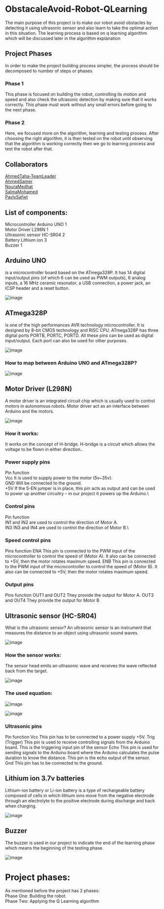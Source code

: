 # ObstacaleAvoid-Robot-QLearning
The main purpose of this project is to make our robot avoid obstacles by detecting it using
ultrasonic sensor and also learn to take the optimal action in this situation. The learning
process is based on q learning algorithm which will be discussed later in the algorithm
explanation
## Project Phases
In order to make the project building process simpler, the process should be decomposed
to number of steps or phases
### Phase 1 
This phase is focused on building the robot, controlling its motion and speed and also
check the ultrasonic detection by making sure that it works correctly. This phase must
work without any small errors before going to the next phase.
### Phase 2
Here, we focused more on the algorithm, learning and testing process. After choosing
the right algorithm, it is then tested on the robot until observing that the algorithm is
working correctly then we go to learning process and test the robot after that.

## Collaborators 
[AhmedTaha-TeamLeader](https://www.github.com/AhmedTaha012)\
[AhmedSamer](https://www.github.com/ahmedsamer806)\
[NouraMedhat](https://www.github.com/NouraMedhat28)\
[SalmaMohamed](https://www.github.com/Salma240)\
[PavlySafwt](https://www.github.com/PavlySafwat)

## List of components:
Microcontroller Arduino UNO 1\
Motor Driver L298N 1\
Ultrasonic sensor HC-SR04 2\
Battery Lithium ion 3\
Buzzer 1

## Arduino UNO 
is a microcontroller board based on the
ATmega328P. It has 14 digital input/output pins (of which 6 can
be used as PWM outputs), 6 analog inputs, a 16 MHz ceramic
resonator, a USB connection, a power jack, an ICSP header and
a reset button.


![image](https://user-images.githubusercontent.com/96799091/174682606-7177fd78-4dd0-44a0-89f2-7226542dcfc6.png)

## ATmega328P
is one of the high performances AVR
technology microcontroller. It is designed by 8-bit
CMOS technology and RISC CPU.
ATmega328P has three digital ports PORTB, PORTC, PORTD. All these pins can
be used as digital input/output. Each port can also be used for other purposes.

![image](https://user-images.githubusercontent.com/96799091/174682862-746d69f2-22e1-4be9-8af1-bb34988cd079.png)

### How to map between Arduino UNO and ATmega328P?

![image](https://user-images.githubusercontent.com/96799091/174682955-7cd889fa-3564-4562-b1de-ae151459ce9d.png)

## Motor Driver (L298N)
A motor driver is an integrated circuit chip which is
usually used to control motors in autonomous robots.
Motor driver act as an interface between Arduino and
the motors.

![image](https://user-images.githubusercontent.com/96799091/174684445-3df4e70d-c00c-4bd8-8115-42ca46f5e542.png)

### How it works:
It works on the concept of H-bridge. H-bridge is a circuit which allows the voltage to be
flown in either direction..

### Power supply pins
Pin               function\
Vcc               It is used to supply power to the motor (5v~35v).\
GND               Will be connected to the ground.\
+5V               If the 5-EN jumper is in place, this pin acts as output and can be used to power up another circuitry – in our project it powers up the Arduino.\

### Control pins
Pin function\
IN1 and IN2  are used to control the   direction of Motor A.\
IN3 IN3 and IN4 are used to control the direction of Motor B.\

### Speed control pins
Pins function
ENA This pin is connected to the PWM input of the microcontroller to control the speed of (Motor A).
It also can be connected to +5V, then the motor rotates maximum speed.
ENB This pin is connected to the PWM input of the microcontroller to control the speed of (Motor B).
It also can be connected to +5V, then the motor rotates maximum speed.

### Output pins
Pins function
OUT1 and OUT2 They provide the output for Motor A.
OUT3 and OUT4 They provide the output for Motor B

## Ultrasonic sensor (HC-SR04)
What is the ultrasonic sensor?
An ultrasonic sensor is an instrument that measures the distance
to an object using ultrasonic sound waves.

![image](https://user-images.githubusercontent.com/96799091/174684519-1ddafbd9-bf9d-4f7a-bac1-5094109e241c.png)

### How the sensor works:
The sensor head emits an ultrasonic wave and receives the wave
reflected back from the target.

![image](https://user-images.githubusercontent.com/96799091/174684683-f22319d7-b5fc-4d7c-bef9-e88593108a9e.png)

### The used equation:

![image](https://user-images.githubusercontent.com/96799091/174684696-7b31ccbc-9db8-46c8-8147-73be23b12565.png)

![image](https://user-images.githubusercontent.com/96799091/174684715-dd49a976-056c-4ea7-8967-b089e0978d76.png)

### Ultrasonic pins
Pin  function
Vcc This pin has to be connected to a power supply +5V.
Trig (Trigger) This pin is used to receive controlling signals from the Arduino board. This is the triggering input pin of the sensor
Echo  This pin is used for sending signals to the Arduino board where the Arduino calculates the pulse duration to know the distance. This pin is the echo output of the sensor.
Gnd This pin has to be connected to the ground. 

## Lithium ion 3.7v batteries
Lithium-ion battery or Li-ion battery is a type of rechargeable
battery composed of cells in which lithium ions move from the
negative electrode through an electrolyte to the positive electrode
during discharge and back when charging.

![image](https://user-images.githubusercontent.com/96799091/174685034-ee69da4f-ae83-46b8-853b-e0090979962a.png)

## Buzzer
The buzzer is used in our project to indicate the end of the learning
phase which means the beginning of the testing phase.

![image](https://user-images.githubusercontent.com/96799091/174685126-f73663d6-0f8a-4b44-80bb-57e2340262eb.png)

# Project phases:
As mentioned before the project has 2 phases:\
Phase One: Building the robot.\
Phase Two: Applying the Q Learning algorithm
